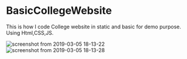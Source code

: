 # BasicCollegeWebsite
This is how I code College website in static and basic for demo purpose.
Using Html,CSS,JS.

![screenshot from 2019-03-05 18-13-22](https://user-images.githubusercontent.com/31858286/53806240-70a20a00-3f72-11e9-8f03-d57655264999.png)
![screenshot from 2019-03-05 18-13-28](https://user-images.githubusercontent.com/31858286/53806247-74359100-3f72-11e9-881d-d96fd129aaad.png)
